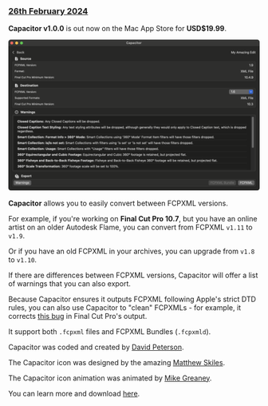 ### [26th February 2024](/news/20240226)

**Capacitor v1.0.0** is out now on the Mac App Store for **USD$19.99**.

![](/static/capacitor-released.png)

**Capacitor** allows you to easily convert between FCPXML versions.

For example, if you're working on **Final Cut Pro 10.7**, but you have an online artist on an older Autodesk Flame, you can convert from FCPXML `v1.11` to `v1.9`.

Or if you have an old FCPXML in your archives, you can upgrade from `v1.8` to `v1.10`.

If there are differences between FCPXML versions, Capacitor will offer a list of warnings that you can also export.

Because Capacitor ensures it outputs FCPXML following Apple's strict DTD rules, you can also use Capacitor to "clean" FCPXMLs - for example, it corrects [this bug](https://github.com/CommandPost/FCPCafe/issues/314) in Final Cut Pro's output.

It support both `.fcpxml` files and FCPXML Bundles (`.fcpxmld`).

Capacitor was coded and created by [David Peterson](https://github.com/randomeizer).

The Capacitor icon was designed by the amazing [Matthew Skiles](http://matthewskiles.com).

The Capacitor icon animation was animated by [Mike Greaney](http://www.mikegreaney.com).

You can learn more and download [here](https://capacitor.fcp.cafe).